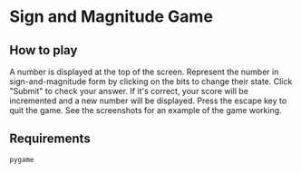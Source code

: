 # Sign and Magnitude Game
## How to play
A number is displayed at the top of the screen. Represent the number in sign-and-magnitude form by clicking on the bits to change their state. Click "Submit" to check your answer. If it's correct, your score will be incremented and a new number will be displayed. Press the escape key to quit the game.
See the screenshots for an example of the game working.
## Requirements
`pygame`